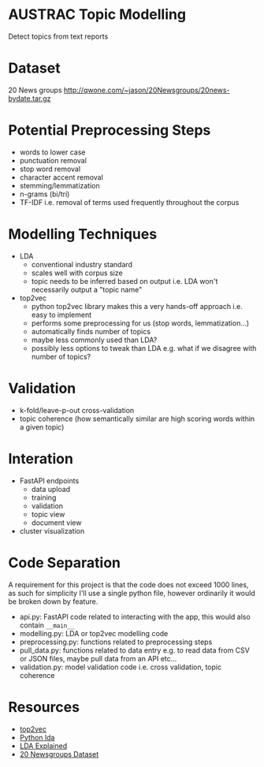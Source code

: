 # AUSTRAC Topic Modelling
Detect topics from text reports

# Dataset
20 News groups
http://qwone.com/~jason/20Newsgroups/20news-bydate.tar.gz

# Potential Preprocessing Steps
- words to lower case
- punctuation removal
- stop word removal
- character accent removal
- stemming/lemmatization
- n-grams (bi/tri)
- TF-IDF i.e. removal of terms used frequently throughout the corpus

# Modelling Techniques
- LDA
  - conventional industry standard
  - scales well with corpus size
  - topic needs to be inferred based on output i.e. LDA won't necessarily output a "topic name"
- top2vec
  - python top2vec library makes this a very hands-off approach i.e. easy to implement
  - performs some preprocessing for us (stop words, lemmatization...)
  - automatically finds number of topics 
  - maybe less commonly used than LDA?
  - possibly less options to tweak than LDA e.g. what if we disagree with number of topics?

# Validation
- k-fold/leave-p-out cross-validation
- topic coherence (how semantically similar are high scoring words within a given topic)

# Interation
- FastAPI endpoints
  - data upload
  - training
  - validation
  - topic view
  - document view
- cluster visualization

# Code Separation
A requirement for this project is that the code does not exceed 1000 lines, as such for simplicity I'll use a single python file, however ordinarily it would be broken down by feature.
- api.py: FastAPI code related to interacting with the app, this would also contain `__main__`
- modelling.py: LDA or top2vec modelling code
- preprocessing.py: functions related to preprocessing steps
- pull_data.py: functions related to data entry e.g. to read data from CSV or JSON files, maybe pull data from an API etc...
- validation.py: model validation code i.e. cross validation, topic coherence


# Resources
- [top2vec](https://www.youtube.com/watch?v=bEaxKSQ4Av8)
- [Python lda](https://www.youtube.com/playlist?list=PL2VXyKi-KpYttggRATQVmgFcQst3z6OlX)
- [LDA Explained](https://www.youtube.com/playlist?list=PLs8w1Cdi-zvYskDS2icIItfZgxclApVLv)
- [20 Newsgroups Dataset](http://qwone.com/~jason/20Newsgroups)
